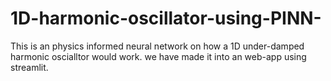 # 1D-harmonic-oscillator-using-PINN-

This is an physics informed neural network on how a 1D under-damped harmonic oscialltor would work. we have made it into an web-app using streamlit.
